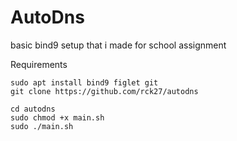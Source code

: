 # AutoDns
basic bind9 setup that i made for school assignment

Requirements
```
sudo apt install bind9 figlet git
git clone https://github.com/rck27/autodns

```

```
cd autodns
sudo chmod +x main.sh
sudo ./main.sh
```
